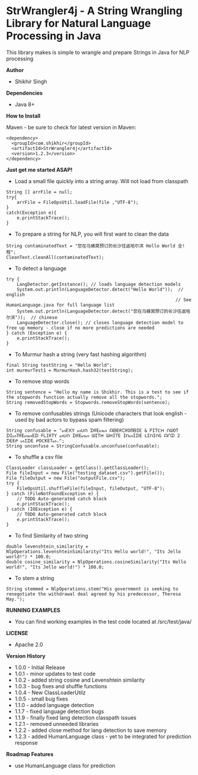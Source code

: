 # StrWrangler4j - A String Wrangling Library for Natural Language Processing in Java

This library makes is simple to wrangle and prepare Strings in Java for NLP processing


**Author**

* Shikhir Singh

**Dependencies**

* Java 8+ 

**How to Install**

Maven - be sure to check for latest version in Maven:

```
<dependency>
  <groupId>com.shikhir</groupId>
  <artifactId>StrWrangler4j</artifactId>
  <version>1.2.3</version>
</dependency>
```

**Just get me started ASAP!**

* Load a small file quickly into a string array. Will not load from classpath
```
String [] arrFile = null;
try{
	arrFile = FileOpsUtil.loadFile(file ,"UTF-8");
}
catch(Exception e){
	e.printStackTrace();
}
```

* To prepare a string for NLP, you will first want to clean the data
```
String contaminatedText = "您在马蜂窝预订的长沙往返哈尔滨 Hello World 全!程";
CleanText.cleanAll(contaminatedText);
```

* To detect a language
```
try {
	LangDetector.getInstance(); // loads language detection models
	System.out.println(LanguageDetector.detect("Hello World"));  // english 
																// See HumanLanguage.java for full language list
	System.out.println(LanguageDetector.detect("您在马蜂窝预订的长沙往返哈尔滨"));  // chinese
	LanguageDetector.close(); // closes language detection model to free up memory - close if no more predictions are needed
} catch (Exception e) {
	e.printStackTrace();
}
```

* To Murmur hash a string (very fast hashing algorithm)
```
final String testString = "Hello World";
int murmurTest1 = MurmurHash.hash32(testString);	
```

* To remove stop words
```
String sentence = "Hello my name is Shikhir. This is a test to see if the stopwords function actually remove all the stopwords.";
String removedStopWords = Stopwords.removeStopWords(sentence);
```

* To remove confusables strings (Unicode characters that look english - used by bad actors to bypass spam filtering)
```
String confusable = "ᔕE᙭Y ᔕᑌᑎ ᗪᖇEᔕᔕ ᗩᗷEᖇᑕᖇOᗰᗷIE & ᖴITᑕᕼ ᑎᗯOT ᗪIᔕTᖇEᔕᔕEᗪ ᖴᒪIᖇTY ᔕᑌᑎ ᗪᖇEᔕᔕ ᗯITᕼ ᗯᕼITE IᑎᔕIᗪE ᒪIᑎIᑎG ᗩᑎᗪ 2 ᗪEEᑭ ᔕIᗪE ᑭOᑕKETᔕ.";
String unconfuse = StringConfusable.unconfuse(confusable);
```

* To shuffle a csv file
```
ClassLoader classLoader = getClass().getClassLoader();
File fileInput = new File("testing_dataset.csv").getFile());
File fileOutput = new File("outputFile.csv");		
try {
	FileOpsUtil.shuffleFile(fileInput, fileOutput, "UTF-8");
} catch (FileNotFoundException e) {
	// TODO Auto-generated catch block
	e.printStackTrace();
} catch (IOException e) {
	// TODO Auto-generated catch block
	e.printStackTrace();
}
```

* To find Similarity of two string
```
double levenshtein_similarity = NlpOperations.levenshteinSimilarity("Its Hello world!", "Its Jello world!") * 100.0;
double cosine_similarity = NlpOperations.cosineSimilarity("Its Hello world!", "Its Jello world!") * 100.0;

```

* To stem a string 
```
String stemmed = NlpOperations.stem("His government is seeking to renegotiate the withdrawal deal agreed by his predecessor, Theresa May.");
```

**RUNNING EXAMPLES**

* You can find working examples in the test code located at /src/test/java/

**LICENSE**
* Apache 2.0

**Version History**

* 1.0.0 - Initial Release
* 1.0.1 - minor updates to test code
* 1.0.2 - added string cosine and Levenshtein similarity 
* 1.0.3 - bug fixes and shuffle functions
* 1.0.4 - New ClassLoaderUtilz
* 1.0.5 - small bug fixes
* 1.1.0 - added language detection
* 1.1.7 - fixed language detection bugs
* 1.1.9 - finally fixed lang detection classpath issues
* 1.2.1 - removed unneeded libraries
* 1.2.2 - added close method for lang detection to save memory
* 1.2.3 - added HumanLanguage class - yet to be integrated for prediction response


**Roadmap Features**
* use HumanLanguage class for prediction